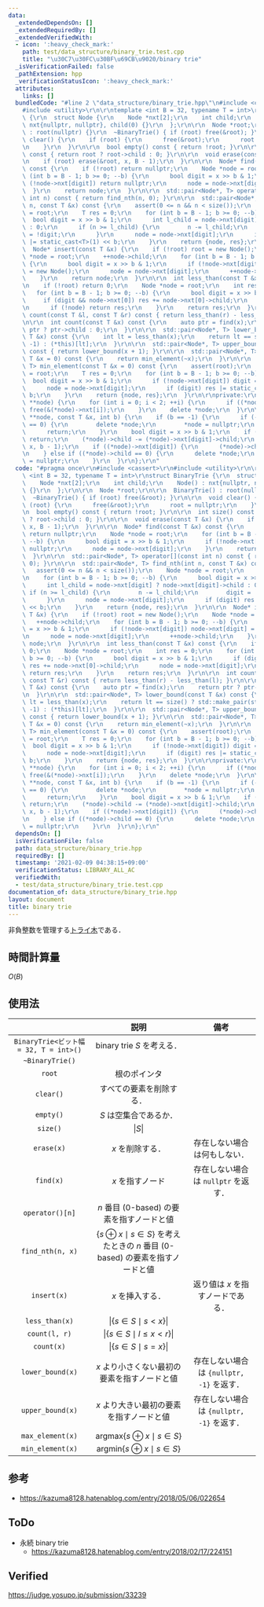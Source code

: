 ```yaml
---
data:
  _extendedDependsOn: []
  _extendedRequiredBy: []
  _extendedVerifiedWith:
  - icon: ':heavy_check_mark:'
    path: test/data_structure/binary_trie.test.cpp
    title: "\u30C7\u30FC\u30BF\u69CB\u9020/binary trie"
  _isVerificationFailed: false
  _pathExtension: hpp
  _verificationStatusIcon: ':heavy_check_mark:'
  attributes:
    links: []
  bundledCode: "#line 2 \"data_structure/binary_trie.hpp\"\n#include <cassert>\r\n\
    #include <utility>\r\n\r\ntemplate <int B = 32, typename T = int>\r\nstruct BinaryTrie\
    \ {\r\n  struct Node {\r\n    Node *nxt[2];\r\n    int child;\r\n    Node() :\
    \ nxt{nullptr, nullptr}, child(0) {}\r\n  };\r\n\r\n  Node *root;\r\n\r\n  BinaryTrie()\
    \ : root(nullptr) {}\r\n  ~BinaryTrie() { if (root) free(&root); }\r\n\r\n  void\
    \ clear() {\r\n    if (root) {\r\n      free(&root);\r\n      root = nullptr;\r\
    \n    }\r\n  }\r\n\r\n  bool empty() const { return !root; }\r\n\r\n  int size()\
    \ const { return root ? root->child : 0; }\r\n\r\n  void erase(const T &x) {\r\
    \n    if (root) erase(&root, x, B - 1);\r\n  }\r\n\r\n  Node* find(const T &x)\
    \ const {\r\n    if (!root) return nullptr;\r\n    Node *node = root;\r\n    for\
    \ (int b = B - 1; b >= 0; --b) {\r\n      bool digit = x >> b & 1;\r\n      if\
    \ (!node->nxt[digit]) return nullptr;\r\n      node = node->nxt[digit];\r\n  \
    \  }\r\n    return node;\r\n  }\r\n\r\n  std::pair<Node*, T> operator[](const\
    \ int n) const { return find_nth(n, 0); }\r\n\r\n  std::pair<Node*, T> find_nth(int\
    \ n, const T &x) const {\r\n    assert(0 <= n && n < size());\r\n    Node *node\
    \ = root;\r\n    T res = 0;\r\n    for (int b = B - 1; b >= 0; --b) {\r\n    \
    \  bool digit = x >> b & 1;\r\n      int l_child = node->nxt[digit] ? node->nxt[digit]->child\
    \ : 0;\r\n      if (n >= l_child) {\r\n        n -= l_child;\r\n        digit\
    \ = !digit;\r\n      }\r\n      node = node->nxt[digit];\r\n      if (digit) res\
    \ |= static_cast<T>(1) << b;\r\n    }\r\n    return {node, res};\r\n  }\r\n\r\n\
    \  Node* insert(const T &x) {\r\n    if (!root) root = new Node();\r\n    Node\
    \ *node = root;\r\n    ++node->child;\r\n    for (int b = B - 1; b >= 0; --b)\
    \ {\r\n      bool digit = x >> b & 1;\r\n      if (!node->nxt[digit]) node->nxt[digit]\
    \ = new Node();\r\n      node = node->nxt[digit];\r\n      ++node->child;\r\n\
    \    }\r\n    return node;\r\n  }\r\n\r\n  int less_than(const T &x) const {\r\
    \n    if (!root) return 0;\r\n    Node *node = root;\r\n    int res = 0;\r\n \
    \   for (int b = B - 1; b >= 0; --b) {\r\n      bool digit = x >> b & 1;\r\n \
    \     if (digit && node->nxt[0]) res += node->nxt[0]->child;\r\n      node = node->nxt[digit];\r\
    \n      if (!node) return res;\r\n    }\r\n    return res;\r\n  }\r\n\r\n  int\
    \ count(const T &l, const T &r) const { return less_than(r) - less_than(l); }\r\
    \n\r\n  int count(const T &x) const {\r\n    auto ptr = find(x);\r\n    return\
    \ ptr ? ptr->child : 0;\r\n  }\r\n\r\n  std::pair<Node*, T> lower_bound(const\
    \ T &x) const {\r\n    int lt = less_than(x);\r\n    return lt == size() ? std::make_pair(static_cast<Node*>(nullptr),\
    \ -1) : (*this)[lt];\r\n  }\r\n\r\n  std::pair<Node*, T> upper_bound(const T &x)\
    \ const { return lower_bound(x + 1); }\r\n\r\n  std::pair<Node*, T> max_element(const\
    \ T &x = 0) const {\r\n    return min_element(~x);\r\n  }\r\n\r\n  std::pair<Node*,\
    \ T> min_element(const T &x = 0) const {\r\n    assert(root);\r\n    Node *node\
    \ = root;\r\n    T res = 0;\r\n    for (int b = B - 1; b >= 0; --b) {\r\n    \
    \  bool digit = x >> b & 1;\r\n      if (!node->nxt[digit]) digit = !digit;\r\n\
    \      node = node->nxt[digit];\r\n      if (digit) res |= static_cast<T>(1) <<\
    \ b;\r\n    }\r\n    return {node, res};\r\n  }\r\n\r\nprivate:\r\n  void free(Node\
    \ **node) {\r\n    for (int i = 0; i < 2; ++i) {\r\n      if ((*node)->nxt[i])\
    \ free(&(*node)->nxt[i]);\r\n    }\r\n    delete *node;\r\n  }\r\n\r\n  void erase(Node\
    \ **node, const T &x, int b) {\r\n    if (b == -1) {\r\n      if (--(*node)->child\
    \ == 0) {\r\n        delete *node;\r\n        *node = nullptr;\r\n      }\r\n\
    \      return;\r\n    }\r\n    bool digit = x >> b & 1;\r\n    if (!(*node)->nxt[digit])\
    \ return;\r\n    (*node)->child -= (*node)->nxt[digit]->child;\r\n    erase(&(*node)->nxt[digit],\
    \ x, b - 1);\r\n    if ((*node)->nxt[digit]) {\r\n      (*node)->child += (*node)->nxt[digit]->child;\r\
    \n    } else if ((*node)->child == 0) {\r\n      delete *node;\r\n      *node\
    \ = nullptr;\r\n    }\r\n  }\r\n};\r\n"
  code: "#pragma once\r\n#include <cassert>\r\n#include <utility>\r\n\r\ntemplate\
    \ <int B = 32, typename T = int>\r\nstruct BinaryTrie {\r\n  struct Node {\r\n\
    \    Node *nxt[2];\r\n    int child;\r\n    Node() : nxt{nullptr, nullptr}, child(0)\
    \ {}\r\n  };\r\n\r\n  Node *root;\r\n\r\n  BinaryTrie() : root(nullptr) {}\r\n\
    \  ~BinaryTrie() { if (root) free(&root); }\r\n\r\n  void clear() {\r\n    if\
    \ (root) {\r\n      free(&root);\r\n      root = nullptr;\r\n    }\r\n  }\r\n\r\
    \n  bool empty() const { return !root; }\r\n\r\n  int size() const { return root\
    \ ? root->child : 0; }\r\n\r\n  void erase(const T &x) {\r\n    if (root) erase(&root,\
    \ x, B - 1);\r\n  }\r\n\r\n  Node* find(const T &x) const {\r\n    if (!root)\
    \ return nullptr;\r\n    Node *node = root;\r\n    for (int b = B - 1; b >= 0;\
    \ --b) {\r\n      bool digit = x >> b & 1;\r\n      if (!node->nxt[digit]) return\
    \ nullptr;\r\n      node = node->nxt[digit];\r\n    }\r\n    return node;\r\n\
    \  }\r\n\r\n  std::pair<Node*, T> operator[](const int n) const { return find_nth(n,\
    \ 0); }\r\n\r\n  std::pair<Node*, T> find_nth(int n, const T &x) const {\r\n \
    \   assert(0 <= n && n < size());\r\n    Node *node = root;\r\n    T res = 0;\r\
    \n    for (int b = B - 1; b >= 0; --b) {\r\n      bool digit = x >> b & 1;\r\n\
    \      int l_child = node->nxt[digit] ? node->nxt[digit]->child : 0;\r\n     \
    \ if (n >= l_child) {\r\n        n -= l_child;\r\n        digit = !digit;\r\n\
    \      }\r\n      node = node->nxt[digit];\r\n      if (digit) res |= static_cast<T>(1)\
    \ << b;\r\n    }\r\n    return {node, res};\r\n  }\r\n\r\n  Node* insert(const\
    \ T &x) {\r\n    if (!root) root = new Node();\r\n    Node *node = root;\r\n \
    \   ++node->child;\r\n    for (int b = B - 1; b >= 0; --b) {\r\n      bool digit\
    \ = x >> b & 1;\r\n      if (!node->nxt[digit]) node->nxt[digit] = new Node();\r\
    \n      node = node->nxt[digit];\r\n      ++node->child;\r\n    }\r\n    return\
    \ node;\r\n  }\r\n\r\n  int less_than(const T &x) const {\r\n    if (!root) return\
    \ 0;\r\n    Node *node = root;\r\n    int res = 0;\r\n    for (int b = B - 1;\
    \ b >= 0; --b) {\r\n      bool digit = x >> b & 1;\r\n      if (digit && node->nxt[0])\
    \ res += node->nxt[0]->child;\r\n      node = node->nxt[digit];\r\n      if (!node)\
    \ return res;\r\n    }\r\n    return res;\r\n  }\r\n\r\n  int count(const T &l,\
    \ const T &r) const { return less_than(r) - less_than(l); }\r\n\r\n  int count(const\
    \ T &x) const {\r\n    auto ptr = find(x);\r\n    return ptr ? ptr->child : 0;\r\
    \n  }\r\n\r\n  std::pair<Node*, T> lower_bound(const T &x) const {\r\n    int\
    \ lt = less_than(x);\r\n    return lt == size() ? std::make_pair(static_cast<Node*>(nullptr),\
    \ -1) : (*this)[lt];\r\n  }\r\n\r\n  std::pair<Node*, T> upper_bound(const T &x)\
    \ const { return lower_bound(x + 1); }\r\n\r\n  std::pair<Node*, T> max_element(const\
    \ T &x = 0) const {\r\n    return min_element(~x);\r\n  }\r\n\r\n  std::pair<Node*,\
    \ T> min_element(const T &x = 0) const {\r\n    assert(root);\r\n    Node *node\
    \ = root;\r\n    T res = 0;\r\n    for (int b = B - 1; b >= 0; --b) {\r\n    \
    \  bool digit = x >> b & 1;\r\n      if (!node->nxt[digit]) digit = !digit;\r\n\
    \      node = node->nxt[digit];\r\n      if (digit) res |= static_cast<T>(1) <<\
    \ b;\r\n    }\r\n    return {node, res};\r\n  }\r\n\r\nprivate:\r\n  void free(Node\
    \ **node) {\r\n    for (int i = 0; i < 2; ++i) {\r\n      if ((*node)->nxt[i])\
    \ free(&(*node)->nxt[i]);\r\n    }\r\n    delete *node;\r\n  }\r\n\r\n  void erase(Node\
    \ **node, const T &x, int b) {\r\n    if (b == -1) {\r\n      if (--(*node)->child\
    \ == 0) {\r\n        delete *node;\r\n        *node = nullptr;\r\n      }\r\n\
    \      return;\r\n    }\r\n    bool digit = x >> b & 1;\r\n    if (!(*node)->nxt[digit])\
    \ return;\r\n    (*node)->child -= (*node)->nxt[digit]->child;\r\n    erase(&(*node)->nxt[digit],\
    \ x, b - 1);\r\n    if ((*node)->nxt[digit]) {\r\n      (*node)->child += (*node)->nxt[digit]->child;\r\
    \n    } else if ((*node)->child == 0) {\r\n      delete *node;\r\n      *node\
    \ = nullptr;\r\n    }\r\n  }\r\n};\r\n"
  dependsOn: []
  isVerificationFile: false
  path: data_structure/binary_trie.hpp
  requiredBy: []
  timestamp: '2021-02-09 04:38:15+09:00'
  verificationStatus: LIBRARY_ALL_AC
  verifiedWith:
  - test/data_structure/binary_trie.test.cpp
documentation_of: data_structure/binary_trie.hpp
layout: document
title: binary trie
---
```


非負整数を管理する[トライ木](../string/trie.md)である．


## 時間計算量

$O(B)$


## 使用法

||説明|備考|
|:--:|:--:|:--:|
|`BinaryTrie<ビット幅 = 32, T = int>()`|binary trie $S$ を考える．||
|`~BinaryTrie()`|||
|`root`|根のポインタ||
|`clear()`|すべての要素を削除する．||
|`empty()`|$S$ は空集合であるか．||
|`size()`|$\|S\|$||
|`erase(x)`|$x$ を削除する．|存在しない場合は何もしない．|
|`find(x)`|$x$ を指すノード|存在しない場合は `nullptr` を返す．|
|`operator()[n]`|$n$ 番目 (0-based) の要素を指すノードと値||
|`find_nth(n, x)`|$\{s \oplus x \mid s \in S \}$ を考えたときの $n$ 番目 (0-based) の要素を指すノードと値||
|`insert(x)`|$x$ を挿入する．|返り値は $x$ を指すノードである．|
|`less_than(x)`|$\|\{s \in S \mid s < x \}\|$||
|`count(l, r)`|$\|\{s \in S \mid l \leq x < r \}\|$||
|`count(x)`|$\|\{s \in S \mid s = x \}\|$||
|`lower_bound(x)`|$x$ より小さくない最初の要素を指すノードと値|存在しない場合は `{nullptr, -1}` を返す．|
|`upper_bound(x)`|$x$ より大きい最初の要素を指すノードと値|存在しない場合は `{nullptr, -1}` を返す．|
|`max_element(x)`|$\mathrm{argmax}\{s \oplus x \mid s \in S\}$||
|`min_element(x)`|$\mathrm{argmin}\{s \oplus x \mid s \in S\}$||


## 参考

- https://kazuma8128.hatenablog.com/entry/2018/05/06/022654


## ToDo

- 永続 binary trie
  - https://kazuma8128.hatenablog.com/entry/2018/02/17/224151


## Verified

https://judge.yosupo.jp/submission/33239
